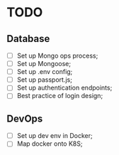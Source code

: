 # TODO

## Database

- [ ] Set up Mongo ops process;
- [ ] Set up Mongoose;
- [ ] Set up .env config;
- [ ] Set up passport.js;
- [ ] Set up authentication endpoints;
- [ ] Best practice of login design;

## DevOps

- [ ] Set up dev env in Docker;
- [ ] Map docker onto K8S;
